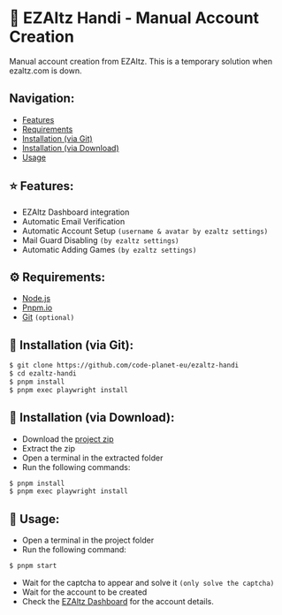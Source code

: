 # 🤖 EZAltz Handi - Manual Account Creation

Manual account creation from EZAltz. This is a temporary solution when ezaltz.com is down.

## Navigation:

- [Features](#%EF%B8%8F-features)
- [Requirements](#%EF%B8%8F-requirements)
- [Installation (via Git)](#-installation-via-git)
- [Installation (via Download)](#%EF%B8%8F-requirements)
- [Usage](#-usage)

## ⭐️ Features:

- EZAltz Dashboard integration
- Automatic Email Verification
- Automatic Account Setup `(username & avatar by ezaltz settings)`
- Mail Guard Disabling `(by ezaltz settings)`
- Automatic Adding Games `(by ezaltz settings)`

## ⚙️ Requirements:

- [Node.js](https://nodejs.org/en/download/)
- [Pnpm.io](https://pnpm.io/installation)
- [Git](https://git-scm.com/downloads) `(optional)`

## 🔨 Installation (via Git):

```sh
$ git clone https://github.com/code-planet-eu/ezaltz-handi
$ cd ezaltz-handi
$ pnpm install
$ pnpm exec playwright install
```

## 🔨 Installation (via Download):

- Download the [project zip](https://github.com/code-planet-eu/ezaltz-handi/archive/refs/heads/main.zip)
- Extract the zip
- Open a terminal in the extracted folder
- Run the following commands:

```sh
$ pnpm install
$ pnpm exec playwright install
```

## 📱 Usage:

- Open a terminal in the project folder
- Run the following command:

```sh
$ pnpm start
```

- Wait for the captcha to appear and solve it `(only solve the captcha)`
- Wait for the account to be created
- Check the [EZAltz Dashboard](https://beta.ezaltz.com/accounts) for the account details.

